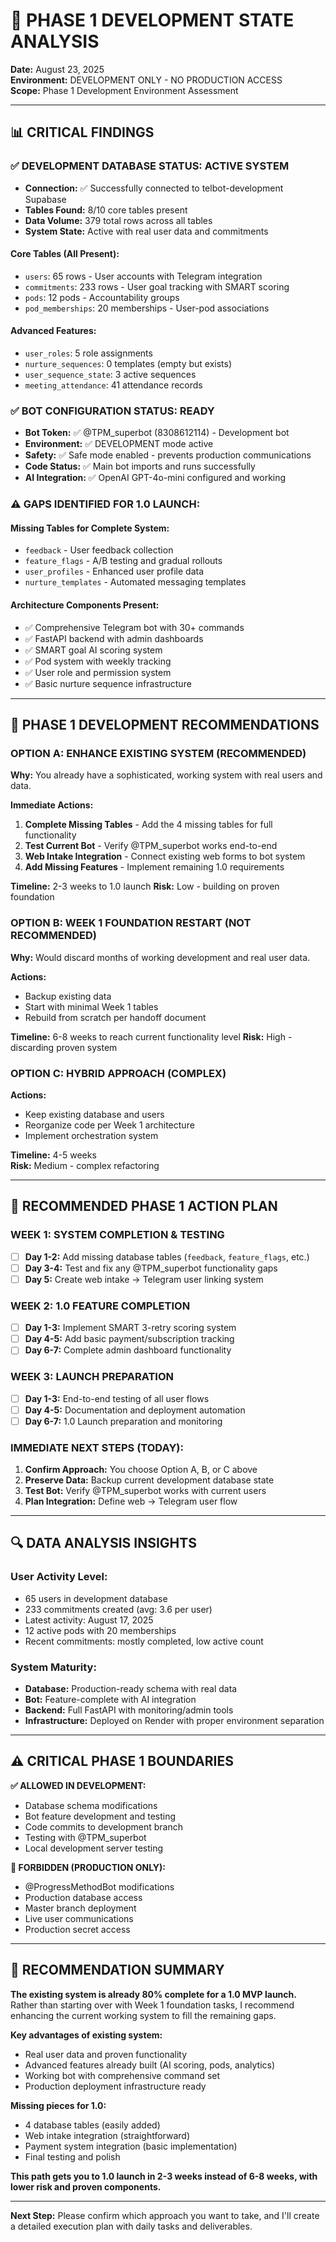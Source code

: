 # 🎯 PHASE 1 DEVELOPMENT STATE ANALYSIS
**Date:** August 23, 2025  
**Environment:** DEVELOPMENT ONLY - NO PRODUCTION ACCESS  
**Scope:** Phase 1 Development Environment Assessment  

---

## 📊 CRITICAL FINDINGS

### ✅ DEVELOPMENT DATABASE STATUS: **ACTIVE SYSTEM**
- **Connection:** ✅ Successfully connected to telbot-development Supabase
- **Tables Found:** 8/10 core tables present
- **Data Volume:** 379 total rows across all tables  
- **System State:** Active with real user data and commitments

#### Core Tables (All Present):
- `users`: 65 rows - User accounts with Telegram integration
- `commitments`: 233 rows - User goal tracking with SMART scoring
- `pods`: 12 pods - Accountability groups 
- `pod_memberships`: 20 memberships - User-pod associations

#### Advanced Features:
- `user_roles`: 5 role assignments
- `nurture_sequences`: 0 templates (empty but exists)
- `user_sequence_state`: 3 active sequences
- `meeting_attendance`: 41 attendance records

### ✅ BOT CONFIGURATION STATUS: **READY**
- **Bot Token:** ✅ @TPM_superbot (8308612114) - Development bot
- **Environment:** ✅ DEVELOPMENT mode active
- **Safety:** ✅ Safe mode enabled - prevents production communications  
- **Code Status:** ✅ Main bot imports and runs successfully
- **AI Integration:** ✅ OpenAI GPT-4o-mini configured and working

### ⚠️ GAPS IDENTIFIED FOR 1.0 LAUNCH:

#### Missing Tables for Complete System:
- `feedback` - User feedback collection
- `feature_flags` - A/B testing and gradual rollouts  
- `user_profiles` - Enhanced user profile data
- `nurture_templates` - Automated messaging templates

#### Architecture Components Present:
- ✅ Comprehensive Telegram bot with 30+ commands
- ✅ FastAPI backend with admin dashboards
- ✅ SMART goal AI scoring system
- ✅ Pod system with weekly tracking
- ✅ User role and permission system
- ✅ Basic nurture sequence infrastructure

---

## 🎯 PHASE 1 DEVELOPMENT RECOMMENDATIONS

### **OPTION A: ENHANCE EXISTING SYSTEM (RECOMMENDED)**
**Why:** You already have a sophisticated, working system with real users and data.

**Immediate Actions:**
1. **Complete Missing Tables** - Add the 4 missing tables for full functionality
2. **Test Current Bot** - Verify @TPM_superbot works end-to-end  
3. **Web Intake Integration** - Connect existing web forms to bot system
4. **Add Missing Features** - Implement remaining 1.0 requirements

**Timeline:** 2-3 weeks to 1.0 launch
**Risk:** Low - building on proven foundation

### **OPTION B: WEEK 1 FOUNDATION RESTART (NOT RECOMMENDED)**  
**Why:** Would discard months of working development and real user data.

**Actions:**
- Backup existing data
- Start with minimal Week 1 tables
- Rebuild from scratch per handoff document

**Timeline:** 6-8 weeks to reach current functionality level
**Risk:** High - discarding proven system

### **OPTION C: HYBRID APPROACH (COMPLEX)**
**Actions:**
- Keep existing database and users  
- Reorganize code per Week 1 architecture
- Implement orchestration system

**Timeline:** 4-5 weeks  
**Risk:** Medium - complex refactoring

---

## 🚀 RECOMMENDED PHASE 1 ACTION PLAN

### **WEEK 1: SYSTEM COMPLETION & TESTING**
- [ ] **Day 1-2:** Add missing database tables (`feedback`, `feature_flags`, etc.)
- [ ] **Day 3-4:** Test and fix any @TPM_superbot functionality gaps  
- [ ] **Day 5:** Create web intake → Telegram user linking system

### **WEEK 2: 1.0 FEATURE COMPLETION**  
- [ ] **Day 1-3:** Implement SMART 3-retry scoring system
- [ ] **Day 4-5:** Add basic payment/subscription tracking
- [ ] **Day 6-7:** Complete admin dashboard functionality

### **WEEK 3: LAUNCH PREPARATION**
- [ ] **Day 1-3:** End-to-end testing of all user flows
- [ ] **Day 4-5:** Documentation and deployment automation  
- [ ] **Day 6-7:** 1.0 Launch preparation and monitoring

### **IMMEDIATE NEXT STEPS (TODAY):**

1. **Confirm Approach:** You choose Option A, B, or C above
2. **Preserve Data:** Backup current development database state  
3. **Test Bot:** Verify @TPM_superbot works with current users
4. **Plan Integration:** Define web → Telegram user flow

---

## 🔍 DATA ANALYSIS INSIGHTS

### **User Activity Level:**
- 65 users in development database
- 233 commitments created (avg: 3.6 per user)
- Latest activity: August 17, 2025
- 12 active pods with 20 memberships
- Recent commitments: mostly completed, low active count

### **System Maturity:**
- **Database:** Production-ready schema with real data
- **Bot:** Feature-complete with AI integration  
- **Backend:** Full FastAPI with monitoring/admin tools
- **Infrastructure:** Deployed on Render with proper environment separation

---

## ⚠️ CRITICAL PHASE 1 BOUNDARIES

**✅ ALLOWED IN DEVELOPMENT:**
- Database schema modifications
- Bot feature development and testing
- Code commits to development branch
- Testing with @TPM_superbot
- Local development server testing

**🚫 FORBIDDEN (PRODUCTION ONLY):**
- @ProgressMethodBot modifications
- Production database access
- Master branch deployment  
- Live user communications
- Production secret access

---

## 🎯 RECOMMENDATION SUMMARY

**The existing system is already 80% complete for a 1.0 MVP launch.** Rather than starting over with Week 1 foundation tasks, I recommend enhancing the current working system to fill the remaining gaps.

**Key advantages of existing system:**
- Real user data and proven functionality
- Advanced features already built (AI scoring, pods, analytics)  
- Working bot with comprehensive command set
- Production deployment infrastructure ready

**Missing pieces for 1.0:**
- 4 database tables (easily added)
- Web intake integration (straightforward)
- Payment system integration (basic implementation)
- Final testing and polish

**This path gets you to 1.0 launch in 2-3 weeks instead of 6-8 weeks, with lower risk and proven components.**

---

**Next Step:** Please confirm which approach you want to take, and I'll create a detailed execution plan with daily tasks and deliverables.